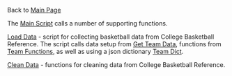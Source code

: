Back to [Main Page](https://github.com/jsachs802/research_overview/blob/main/README.md)

The [Main Script](https://github.com/jsachs802/research_overview/blob/main/college_basketball/adv_game_log_pipeline.ipynb) calls a number of supporting functions. 

[Load Data](https://github.com/jsachs802/research_overview/blob/main/college_basketball/load_data.py) - script for collecting basketball data from College Basketball Reference. The script calls data setup from [Get Team Data](https://github.com/jsachs802/research_overview/blob/main/college_basketball/get_team_data.py), functions from [Team Functions](https://github.com/jsachs802/research_overview/blob/main/college_basketball/get_team_functions_adv.py), as well as using a json dictionary [Team Dict](https://github.com/jsachs802/research_overview/blob/main/college_basketball/team_dict.json).

[Clean Data](https://github.com/jsachs802/research_overview/blob/main/college_basketball/clean_data.py) - functions for cleaning data from College Basketball Reference.

